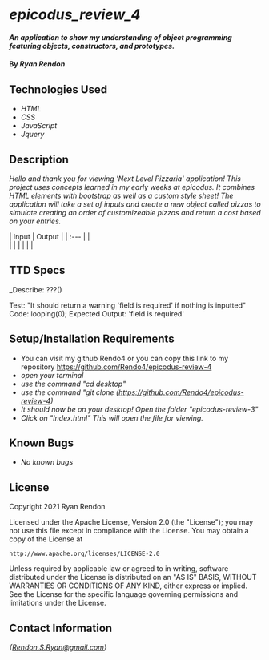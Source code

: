 # _epicodus_review_4_ #

#### _An application to show my understanding of object programming featuring objects, constructors, and prototypes._

#### By _**Ryan Rendon**_

## Technologies Used

* _HTML_
* _CSS_
* _JavaScript_
* _Jquery_

## Description

_Hello and thank you for viewing 'Next Level Pizzaria' application! This project uses concepts learned in my early weeks at epicodus. It combines HTML elements with bootstrap as well as a custom style sheet! The application will take a set of inputs and create a new object called pizzas to simulate creating an order of customizeable pizzas and return a cost based on your entries._

| Input      | Output     | 
| :---       |    |      
|           | | 
|          |  |

## TTD Specs
_Describe: ???()

Test: "It should return a warning 'field is required' if nothing is inputted"
Code: looping(0);
Expected Output: 'field is required'


## Setup/Installation Requirements

* You can visit my github Rendo4 or you can copy this link to my repository https://github.com/Rendo4/epicodus-review-4 
* _open your terminal_
* _use the command "cd desktop"_
* _use the command "git clone (https://github.com/Rendo4/epicodus-review-4)_
* _It should now be on your desktop! Open the folder "epicodus-review-3"_
* _Click on "Index.html" This will open the file for viewing._

## Known Bugs

* _No known bugs_

## License

Copyright 2021 Ryan Rendon

Licensed under the Apache License, Version 2.0 (the "License");
you may not use this file except in compliance with the License.
You may obtain a copy of the License at

    http://www.apache.org/licenses/LICENSE-2.0

Unless required by applicable law or agreed to in writing, software
distributed under the License is distributed on an "AS IS" BASIS,
WITHOUT WARRANTIES OR CONDITIONS OF ANY KIND, either express or implied.
See the License for the specific language governing permissions and
limitations under the License.

## Contact Information
_{Rendon.S.Ryan@gmail.com}_